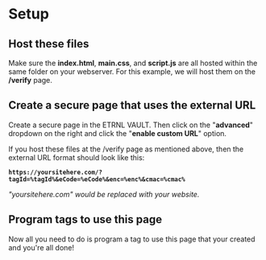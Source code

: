 
# Setup

## Host these files
Make sure the **index.html**, **main.css**, and **script.js** are all hosted within the same folder on your webserver. For this example, we will host them on the **/verify** page.

## Create a secure page that uses the external URL
Create a secure page in the ETRNL VAULT. Then click on the "**advanced**" dropdown on the right and click the "**enable custom URL**" option.

If you host these files at the /verify page as mentioned above, then the external URL format should look like this:

**`https://yoursitehere.com/?tagId=%tagId%&eCode=%eCode%&enc=%enc%&cmac=%cmac%`**

*"yoursitehere.com" would be replaced with your website.*

## Program tags to use this page
Now all you need to do is program a tag to use this page that your created and you're all done!
